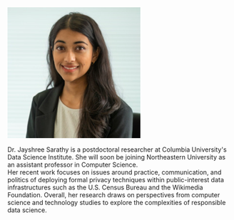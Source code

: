 <img class="profile-custom" src="profile.png">

Dr. Jayshree Sarathy is a postdoctoral researcher at Columbia University's Data Science Institute. 
She will soon be joining Northeastern University as an assistant professor in Computer Science.  
Her recent work focuses on issues around practice, communication, and politics of deploying formal privacy techniques within public-interest data infrastructures such as the U.S. Census Bureau and the Wikimedia Foundation.
Overall, her research draws on perspectives from computer science and technology studies to explore the complexities of responsible data science.
